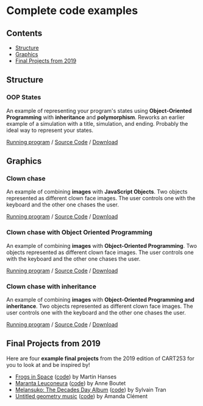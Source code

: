 # Complete code examples

## Contents

- [Structure](#structure)
- [Graphics](#graphics)
- [Final Projects from 2019](#final-projects-from-2019)

## Structure

### OOP States

An example of representing your program's states using **Object-Oriented Programming** with **inheritance** and **polymorphism**. Reworks an earlier example of a simulation with a title, simulation, and ending. Probably the ideal way to represent your states.

[Running program](https://pippinbarr.github.io/cart253-2020/examples/structure/oop-states/) / [Source Code](https://github.com/pippinbarr/cart253-2020/tree/master/examples/structure/oop-states) / [Download](https//pippinbarr.github.io/cart253-2020/examples/structure/oop-states.zip)

## Graphics

### Clown chase

An example of combining **images** with **JavaScript Objects**. Two objects represented as different clown face images. The user controls one with the keyboard and the other one chases the user.

[Running program](https://pippinbarr.github.io/cart253-2020/examples/graphics/clown-chase/) / [Source Code](https://github.com/pippinbarr/cart253-2020/tree/master/examples/graphics/clown-chase) / [Download](https//pippinbarr.github.io/cart253-2020/examples/graphics/clown-chase.zip)

### Clown chase with Object Oriented Programming

An example of combining **images** with **Object-Oriented Programming**. Two objects represented as different clown face images. The user controls one with the keyboard and the other one chases the user.

[Running program](https://pippinbarr.github.io/cart253-2020/examples/graphics/clown-chase-oop/) / [Source Code](https://github.com/pippinbarr/cart253-2020/tree/master/examples/graphics/clown-chase-oop) / [Download](https//pippinbarr.github.io/cart253-2020/examples/graphics/clown-chase-oop.zip)

### Clown chase with inheritance

An example of combining **images** with **Object-Oriented Programming and inheritance**. Two objects represented as different clown face images. The user controls one with the keyboard and the other one chases the user.

[Running program](https://pippinbarr.github.io/cart253-2020/examples/graphics/clown-chase-inheritance/) / [Source Code](https://github.com/pippinbarr/cart253-2020/tree/master/examples/graphics/clown-chase-inheritance) / [Download](https//pippinbarr.github.io/cart253-2020/examples/graphics/clown-chase-inheritance.zip)

## Final Projects from 2019

Here are four **example final projects** from the 2019 edition of CART253 for you to look at and be inspired by!

- [Frogs in Space](https://pippinbarr.github.io/cart253-2020/examples/student-work/frogs-in-space/) ([code](https://github.com/pippinbarr/cart253-2020/tree/master/examples/student-work/frogs-in-space/)) by Martin Hanses
- [Maranta Leuconeura](https://pippinbarr.github.io/cart253-2020/examples/student-work/maranta-leuconeura/) ([code](https://github.com/pippinbarr/cart253-2020/tree/master/examples/student-work/maranta-leuconeura/)) by Anne Boutet
- [Melansuko: The Decades Day Album](https://pippinbarr.github.io/cart253-2020/examples/student-work/melansuko-the-decades-day-album/) ([code](https://github.com/pippinbarr/cart253-2020/tree/master/examples/student-work/melansuko-the-decades-day-album/)) by Sylvain Tran
- [Untitled geometry music](https://pippinbarr.github.io/cart253-2020/examples/student-work/untitled-geometry-music/index.html) ([code](https://github.com/pippinbarr/cart253-2020/tree/master/examples/student-work/untitled-geometry-music/)) by Amanda Clément
